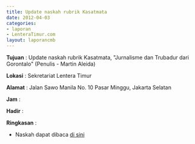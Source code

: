 ```yaml
---
title: Update naskah rubrik Kasatmata
date: 2012-04-03
categories:
- laporan
- LenteraTimur.com
layout: laporancmb
---
```



**Tujuan** : Update naskah rubrik Kasatmata, "Jurnalisme dan Trubadur dari Gorontalo" (Penulis - Martin Aleida)

**Lokasi** : Sekretariat Lentera Timur 

**Alamat** : Jalan Sawo Manila No. 10 Pasar Minggu, Jakarta Selatan

**Jam** : 

**Hadir** :  


**Ringkasan** : 
* Naskah dapat dibaca [di sini](http://www.lenteratimur.com/2012/04/jurnalisme-dan-trubadur-dari-gorontalo/)
